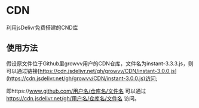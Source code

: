 # CDN
利用jsDelivr免费搭建的CND库

## 使用方法
假设原文件位于Github里growvv用户的CDN仓库，文件名为instant-3.3.3.js，则可以通过链接[https://cdn.jsdelivr.net/gh/growvv/CDN/instant-3.0.0.js](https://cdn.jsdelivr.net/gh/growvv/CDN/instant-3.0.0.js)访问;

即https://www.github.com/用户名/仓库名/文件名 可以通过 https://cdn.jsdelivr.net/gh/用户名/仓库名/文件名 访问。

